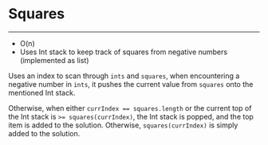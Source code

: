 # Squares
---
- O(n)
- Uses Int stack to keep track of squares from negative numbers (implemented
    as list)

Uses an index to scan through `ints` and `squares`, when encountering a negative
number in `ints`, it pushes the current value from `squares` onto the mentioned
Int stack.

Otherwise, when either `currIndex == squares.length` or the current top of the
Int stack is `>= squares(currIndex)`, the Int stack is popped, and the top item
is added to the solution. Otherwise, `squares(currIndex)` is simply added to the
solution.
